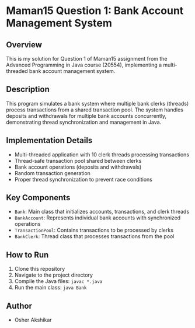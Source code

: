 # Maman15 Question 1: Bank Account Management System

## Overview
This is my solution for Question 1 of Maman15 assignment from the Advanced Programming in Java course (20554), implementing a multi-threaded bank account management system.

## Description
This program simulates a bank system where multiple bank clerks (threads) process transactions from a shared transaction pool. The system handles deposits and withdrawals for multiple bank accounts concurrently, demonstrating thread synchronization and management in Java.

## Implementation Details
- Multi-threaded application with 10 clerk threads processing transactions
- Thread-safe transaction pool shared between clerks
- Bank account operations (deposits and withdrawals)
- Random transaction generation
- Proper thread synchronization to prevent race conditions

## Key Components
- `Bank`: Main class that initializes accounts, transactions, and clerk threads
- `BankAccount`: Represents individual bank accounts with synchronized operations
- `TransactionPool`: Contains transactions to be processed by clerks
- `BankClerk`: Thread class that processes transactions from the pool

## How to Run
1. Clone this repository
2. Navigate to the project directory
3. Compile the Java files: `javac *.java`
4. Run the main class: `java Bank`

## Author
- Osher Akshikar
